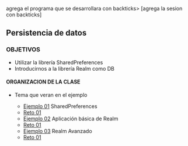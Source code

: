 
agrega el programa que se desarrollara con backticks> [agrega la sesion con backticks]  

## Persistencia de datos 

### OBJETIVOS 

- Utilizar la librería SharedPreferences
- Introducirnos a la librería Realm como DB

#### ORGANIZACION DE LA CLASE 

- Tema que veran en el ejemplo

	- [Ejemplo 01](Ejemplo-01) SharedPreferences
	- [Reto 01](Reto-01)
	- [Ejemplo 02](Ejemplo-02) Aplicación básica de Realm
	- [Reto 01](Reto-02)
	- [Ejemplo 03](Ejemplo-03) Realm Avanzado
	- [Reto 01](Reto-03)

